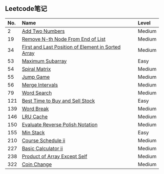 ## Leetcode笔记

|No.   | Name  | Level |
|:---  | :---  |:--- |
| 2 | [Add Two Numbers](notes/2_Add_Two_Numbers.md) | Medium |
|19 | [Remove N-th Node From End of List](notes/19_Remove_Nth_Node_From_End_of_List.md) | Medium |
| 34 | [First and Last Position of Element in Sorted Array](notes/34_First_and_Last_Position_of_Element_in_Sorted_Array.md) | Medium |
| 53 | [Maximum Subarray](notes/53_Maximum_Subarray.md) | Easy |
| 54 | [Spiral Matrix](notes/54_Spiral_Matrix.md) | Medium |
| 55 | [Jump Game](notes/55_Jump_Game.md) | Medium |
| 56 | [Merge Intervals](notes/56_Merge_Intervals.md) | Medium |
| 79 | [Word Search](notes/79_Word_Search.md) | Medium | 
| 121 | [Best Time to Buy and Sell Stock](notes/121_Best_Time_to_Buy_and_Sell_Stock.md) | Easy |
|139 | [Word Break](notes/139_Word_Break.md) | Medium |
|146 | [LRU Cache](notes/146_LRU_Cache.md) | Medium |
|150 | [Evaluate Reverse Polish Notation](notes/150_Evaluate_Reverse_Polish_Notation.md) | Medium |
|155 | [Min Stack](notes/155_Min_Stack.md) | Easy |
|210 | [Course Schedule ii](notes/210_Course_Schedule_2.md) | Medium |
|227 | [Basic Calculator ii](notes/227_Basic_Calculator_2.md) | Medium |
|238 | [Product of Array Except Self](notes/238_Product_of_Array_Except_Self.md) | Medium |
|322 | [Coin Change](notes/322_Coin_Change.md) | Medium |

